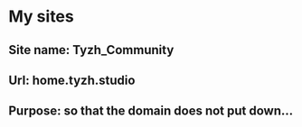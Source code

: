 # My sites
## Site name: Tyzh_Community
## Url: home.tyzh.studio
## Purpose: so that the domain does not put down... 
